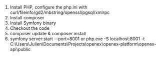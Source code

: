 1. Install PHP, configure the php.ini with curl/fileinfo/gd2/mbstring/openssl/pgsql/xmlrpc
2. Install composer
3. Install Symfony binary
4. Checkout the code
5. composer update & composer install
6. symfony server:start --port=8001 or php.exe -S localhost:8001 -t C:\Users\Julien\Documents\Projects\openex\openex-platform\openex-api\public

